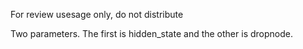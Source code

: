 For review usesage only, do not distribute

Two parameters. The first is hidden_state and the other is dropnode.
